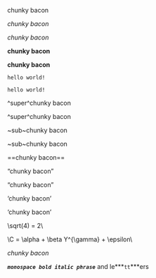 chunky bacon

*chunky bacon*

*chunky bacon*

**chunky bacon**

**chunky bacon**

`hello world!`

`hello world!`

^super^chunky bacon

^super^chunky bacon

~sub~chunky bacon

~sub~chunky bacon

==chunky bacon==

“chunky bacon”

“chunky bacon”

‘chunky bacon’

‘chunky bacon’

\\sqrt(4) = 2\\

\\C = \alpha + \beta Y\^{\gamma} + \epsilon\\

*chunky bacon*

***`monospace bold italic phrase`*** and le***`tt`***ers